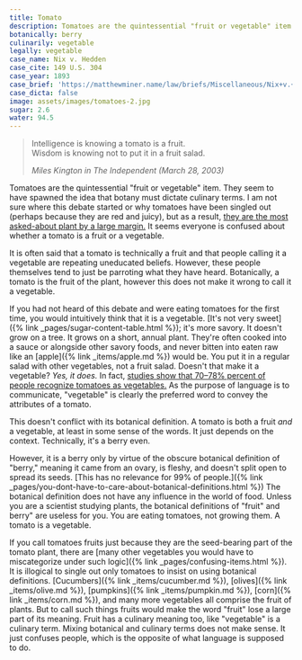 ```yaml
---
title: Tomato
description: Tomatoes are the quintessential "fruit or vegetable" item. It seems common knowledge that they are vegetables. Why do people insist they are fruits?
botanically: berry
culinarily: vegetable
legally: vegetable
case_name: Nix v. Hedden
case_cite: 149 U.S. 304
case_year: 1893
case_brief: 'https://matthewminer.name/law/briefs/Miscellaneous/Nix+v.+Hedden'
case_dicta: false
image: assets/images/tomatoes-2.jpg
sugar: 2.6
water: 94.5
---
```

> Intelligence is knowing a tomato is a fruit.  
> Wisdom is knowing not to put it in a fruit salad.
> <div class="quote-signature"><i>Miles Kington in <i>The Independent</i> (March 28, 2003)</i></div>

Tomatoes are the quintessential "fruit or vegetable" item. They seem to have spawned the idea that botany must dictate culinary terms. I am not sure where this debate started or why tomatoes have been singled out (perhaps because they are red and juicy), but as a result, [they are the most asked-about plant by a large margin.](https://trends.google.com/trends/explore?geo=US&q=is%20corn%20a%20fruit%20or%20a%20vegetable,is%20a%20tomato%20a%20fruit%20or%20a%20vegetable,is%20a%20pumpkin%20a%20fruit%20or%20a%20vegetable,is%20a%20cucumber%20a%20fruit%20or%20a%20vegetable,is%20an%20avocado%20a%20fruit%20or%20a%20vegetable) It seems everyone is confused about whether a tomato is a fruit or a vegetable.

It is often said that a tomato is technically a fruit and that people calling it a vegetable are repeating uneducated beliefs. However, these people themselves tend to just be parroting what they have heard. Botanically, a tomato is the fruit of the plant, however this does not make it wrong to call it a vegetable.

If you had not heard of this debate and were eating tomatoes for the first time, you would intuitively think that it is a vegetable. [It's not very sweet]({% link _pages/sugar-content-table.html %}); it's more savory. It doesn't grow on a tree. It grows on a short, annual plant. They're often cooked into a sauce or alongside other savory foods, and never bitten into eaten raw like an [apple]({% link _items/apple.md %}) would be. You put it in a regular salad with other vegetables, not a fruit salad. Doesn't that make it a vegetable? *Yes, it does.* In fact, [studies show that 70–78% percent of people recognize tomatoes as vegetables.](https://www.cambridge.org/core/services/aop-cambridge-core/content/view/4160B03E914086279B19D2207D5E0691/S136898001000368Xa.pdf/div-class-title-the-meaning-of-fruits-and-vegetables-div.pdf#page=4) As the purpose of language is to communicate, "vegetable" is clearly the preferred word to convey the attributes of a tomato.

This doesn't conflict with its botanical definition. A tomato is both a fruit *and* a vegetable, at least in some sense of the words. It just depends on the context. Technically, it's a berry even.

However, it is a berry only by virtue of the obscure botanical definition of "berry," meaning it came from an ovary, is fleshy, and doesn't split open to spread its seeds. [This has no relevance for 99% of people.]({% link _pages/you-dont-have-to-care-about-botanical-definitions.html %}) The botanical definition does not have any influence in the world of food. Unless you are a scientist studying plants, the botanical definitions of "fruit" and berry" are useless for you. You are eating tomatoes, not growing them. A tomato is a vegetable.

If you call tomatoes fruits just because they are the seed-bearing part of the tomato plant, there are [many other vegetables you would have to miscategorize under such logic]({% link _pages/confusing-items.html %}). It is illogical to single out only tomatoes to insist on using botanical definitions. [Cucumbers]({% link _items/cucumber.md %}), [olives]({% link _items/olive.md %}), [pumpkins]({% link _items/pumpkin.md %}), [corn]({% link _items/corn.md %}), and many more vegetables all comprise the fruit of plants. But to call such things fruits would make the word "fruit" lose a large part of its meaning. Fruit has a culinary meaning too, like "vegetable" is a culinary term. Mixing botanical and culinary terms does not make sense. It just confuses people, which is the opposite of what language is supposed to do.